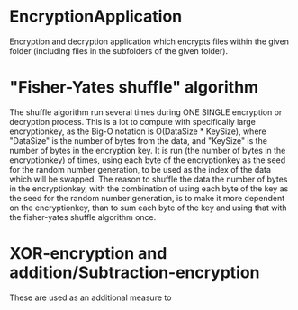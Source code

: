 # EncryptionApplication
Encryption and decryption application which encrypts files within the given folder (including files in the subfolders of the given folder).

# "Fisher-Yates shuffle" algorithm
The shuffle algorithm run several times during ONE SINGLE encryption or decryption process. This is a lot to compute with specifically large encryptionkey, as the Big-O notation is O(DataSize * KeySize), where "DataSize" is the number of bytes from the data, and "KeySize" is the number of bytes in the encryption key. It is run (the number of bytes in the encryptionkey) of times, using each byte of the encryptionkey as the seed for the random number generation, to be used as the index of the data which will be swapped.
The reason to shuffle the data the number of bytes in the encryptionkey, with the combination of using each byte of the key as the seed for the random number generation, is to make it more dependent on the encryptionkey, than to sum each byte of the key and using that with the fisher-yates shuffle algorithm once.

# XOR-encryption and addition/Subtraction-encryption
These are used as an additional measure to
